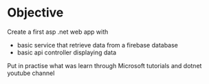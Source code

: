 # Objective
Create a first asp .net web app with 
- basic service that retrieve data from a firebase database
- basic api controller displaying data

Put in practise what was learn through Microsoft tutorials and dotnet youtube channel
